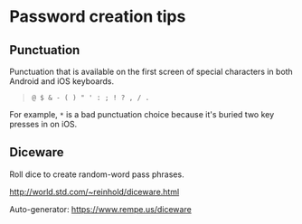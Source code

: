 # Password creation tips

## Punctuation

Punctuation that is available on the first screen of special characters in both Android and iOS keyboards.

> `@ $ & - ( ) " ' : ; ! ? , / .`

For example, `*` is a bad punctuation choice because it's buried two key presses in on iOS.

## Diceware

Roll dice to create random-word pass phrases.

http://world.std.com/~reinhold/diceware.html

Auto-generator: https://www.rempe.us/diceware
